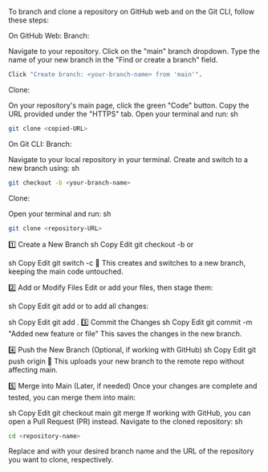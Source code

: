 To branch and clone a repository on GitHub web and on the Git CLI, follow these steps:

On GitHub Web:
Branch:

Navigate to your repository.
Click on the "main" branch dropdown.
Type the name of your new branch in the "Find or create a branch" field.
```sh
Click "Create branch: <your-branch-name> from 'main'".
```
Clone:

On your repository's main page, click the green "Code" button.
Copy the URL provided under the "HTTPS" tab.
Open your terminal and run:
sh
```sh
git clone <copied-URL>
```
On Git CLI:
Branch:

Navigate to your local repository in your terminal.
Create and switch to a new branch using:
sh
```sh 
git checkout -b <your-branch-name>
```
Clone:

Open your terminal and run:
sh
```sh
git clone <repository-URL>
 ```     


1️⃣ Create a New Branch
sh
Copy
Edit
git checkout -b <new-branch-name>
or

sh
Copy
Edit
git switch -c <new-branch-name>
🔹 This creates and switches to a new branch, keeping the main code untouched.

2️⃣ Add or Modify Files
Edit or add your files, then stage them:

sh
Copy
Edit
git add <file-name>
or to add all changes:

sh
Copy
Edit
git add .
3️⃣ Commit the Changes
sh
Copy
Edit
git commit -m "Added new feature or file"
This saves the changes in the new branch.

4️⃣ Push the New Branch (Optional, if working with GitHub)
sh
Copy
Edit
git push origin <new-branch-name>
🔹 This uploads your new branch to the remote repo without affecting main.

5️⃣ Merge into Main (Later, if needed)
Once your changes are complete and tested, you can merge them into main:

sh
Copy
Edit
git checkout main
git merge <new-branch-name>
If working with GitHub, you can open a Pull Request (PR) instead.
Navigate to the cloned repository: sh
```sh 
cd <repository-name>
 ```
Replace <your-branch-name> and <repository-URL> with your desired branch name and the URL of the repository you want to clone, respectively.
